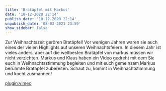 ```yaml
---
title: 'Bratäpfel mit Markus'
date: '10-12-2020 22:14'
publish_date: '10-12-2020 22:14'
unpublish_date: '08-03-2021 23:59'
show_sidebar: false
---
```


Zur Weihnachtszeit gerören Bratäpfel! Vor wenigen Jahren waren sie auch eines der vielen Highlights auf unseren Weihnachtsfeiern. In diesem Jahr ist vieles anders, aber auf die weltbesten Bratäpfel von markus müssen wir nicht verzichten. Markus und Klaus haben ein Video gedreht mit dem Sie euch in Weihnachtsstimmung begleiten und mit euch gemeinsam Markus berühmte Bratäpfel zubereiten. Schaut zu, kommt in Weihnachtstimmung und kocht zusmannen!

[plugin:vimeo](https://vimeo.com/488861684)